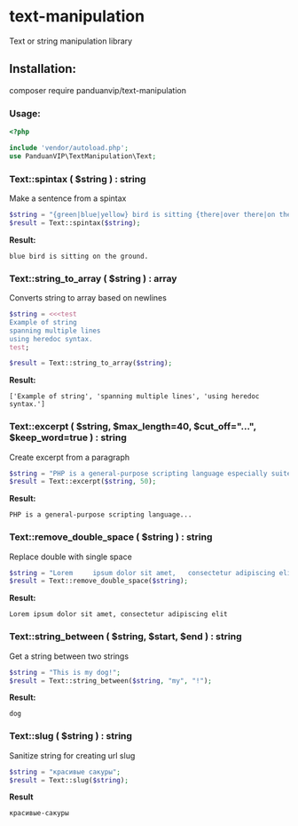 # text-manipulation

 Text or string manipulation library

## Installation:

composer require panduanvip/text-manipulation

### Usage:

```php
<?php

include 'vendor/autoload.php';
use PanduanVIP\TextManipulation\Text;
```


### Text::spintax ( $string ) : string

Make a sentence from a spintax

```php
$string = "{green|blue|yellow} bird is sitting {there|over there|on the ground}.";
$result = Text::spintax($string);
```

**Result:** 
```
blue bird is sitting on the ground.
```


### Text::string_to_array ( $string ) : array

Converts string to array based on newlines

```php
$string = <<<test
Example of string
spanning multiple lines
using heredoc syntax.
test;

$result = Text::string_to_array($string);
```

**Result:**
```
['Example of string', 'spanning multiple lines', 'using heredoc syntax.']
```


### Text::excerpt ( $string, $max_length=40, $cut_off="...", $keep_word=true ) : string

Create excerpt from a paragraph

```php
$string = "PHP is a general-purpose scripting language especially suited to web development. It was stringly created by Danish-Canadian programmer Rasmus Lerdorf in 1994. The PHP reference implementation is now produced by The PHP Group.";
$result = Text::excerpt($string, 50);
```

**Result:**
```
PHP is a general-purpose scripting language...

```

### Text::remove_double_space ( $string ) : string

Replace double with single space

```php
$string = "Lorem     ipsum dolor sit amet,   consectetur adipiscing elit";
$result = Text::remove_double_space($string);
```

**Result:**
```
Lorem ipsum dolor sit amet, consectetur adipiscing elit
```


### Text::string_between ( $string, $start, $end ) : string

Get a string between two strings

```php
$string = "This is my dog!";
$result = Text::string_between($string, "my", "!");
```

**Result:**
```
dog
```


### Text::slug ( $string ) : string

Sanitize string for creating url slug

```php
$string = "красивые сакуры";
$result = Text::slug($string);
```

**Result**
```
красивые-сакуры
```

